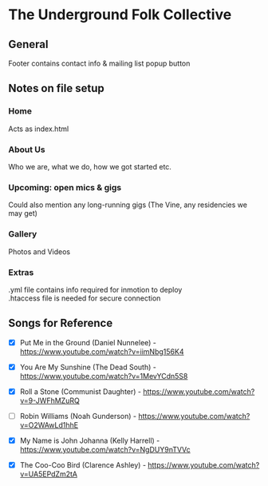 # The Underground Folk Collective

## General
Footer contains contact info & mailing list popup button

## Notes on file setup

### Home
Acts as index.html

### About Us
Who we are, what we do, how we got started etc.

### Upcoming: open mics & gigs
Could also mention any long-running gigs (The Vine, any residencies we may get)

### Gallery
Photos and Videos

### Extras
.yml file contains info required for inmotion to deploy<br/>
.htaccess file is needed for secure connection

## Songs for Reference
 - [x] Put Me in the Ground (Daniel Nunnelee) - https://www.youtube.com/watch?v=iimNbg156K4
 - [x] You Are My Sunshine (The Dead South) - https://www.youtube.com/watch?v=1MevYCdn5S8
 - [x] Roll a Stone (Communist Daughter) - https://www.youtube.com/watch?v=9-JWFhMZuRQ
 - [ ] Robin Williams (Noah Gunderson) - https://www.youtube.com/watch?v=O2WAwLd1hhE
 - [x] My Name is John Johanna (Kelly Harrell) - https://www.youtube.com/watch?v=NgDUY9nTVVc
 - [x] The Coo-Coo Bird (Clarence Ashley) - https://www.youtube.com/watch?v=UA5EPdZm2tA

 